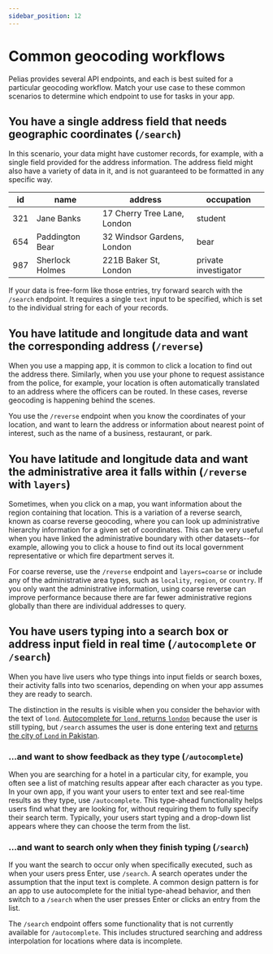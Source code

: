 ```yaml
---
sidebar_position: 12
---
```


# Common geocoding workflows

Pelias provides several API endpoints, and each is best suited for a particular geocoding workflow. Match your use case to these common scenarios to determine which endpoint to use for tasks in your app.

## You have a single address field that needs geographic coordinates (`/search`)

In this scenario, your data might have customer records, for example, with a single field provided for the address information. The address field might also have a variety of data in it, and is not guaranteed to be formatted in any specific way.

|id|name|address|occupation|
|---|---|---|---|
|321|Jane Banks|17 Cherry Tree Lane, London|student|
|654|Paddington Bear|32 Windsor Gardens, London|bear|
|987|Sherlock Holmes|221B Baker St, London|private investigator|

If your data is free-form like those entries, try forward search with the `/search` endpoint. It requires a single `text` input to be specified, which is set to the individual string for each of your records.

## You have latitude and longitude data and want the corresponding address (`/reverse`)

When you use a mapping app, it is common to click a location to find out the address there. Similarly, when you use your phone to request assistance from the police, for example, your location is often automatically translated to an address where the officers can be routed. In these cases, reverse geocoding is happening behind the scenes.

You use the `/reverse` endpoint when you know the coordinates of your location, and want to learn the address or information about nearest point of interest, such as the name of a business, restaurant, or park.

## You have latitude and longitude data and want the administrative area it falls within (`/reverse` with `layers`)

Sometimes, when you click on a map, you want information about the region containing that location. This is a variation of a reverse search, known as coarse reverse geocoding, where you can look up administrative hierarchy information for a given set of coordinates. This can be very useful when you have linked the administrative boundary with other datasets--for example, allowing you to click a house to find out its local government representative or which fire department serves it.

For coarse reverse, use the `/reverse` endpoint and `layers=coarse` or include any of the administrative area types, such as `locality`, `region`, or `country`. If you only want the administrative information, using coarse reverse can improve performance because there are far fewer administrative regions globally than there are individual addresses to query.

## You have users typing into a search box or address input field in real time (`/autocomplete` or `/search`)

When you have live users who type things into input fields or search boxes, their activity falls into two scenarios, depending on when your app assumes they are ready to search.

The distinction in the results is visible when you consider the behavior with the text of `lond`. [Autocomplete for `lond`, returns `london`](https://pelias.github.io/compare/#/v1/autocomplete%3Ftext=lond) because the user is still typing, but `/search` assumes the user is done entering text and [returns the city of `Lond` in Pakistan](https://pelias.github.io/compare/#/v1/search%3Ftext=lond).

### ...and want to show feedback as they type (`/autocomplete`)

When you are searching for a hotel in a particular city, for example, you often see a list of matching results appear after each character as you type. In your own app, if you want your users to enter text and see real-time results as they type, use `/autocomplete`. This type-ahead functionality helps users find what they are looking for, without requiring them to fully specify their search term. Typically, your users start typing and a drop-down list appears where they can choose the term from the list.

### ...and want to search only when they finish typing (`/search`)

If you want the search to occur only when specifically executed, such as when your users press Enter, use `/search`. A search operates under the assumption that the input text is complete. A common design pattern is for an app to use autocomplete for the initial type-ahead behavior, and then switch to a `/search` when the user presses Enter or clicks an entry from the list.

The `/search` endpoint offers some functionality that is not currently available for `/autocomplete`. This includes structured searching and address interpolation for locations where data is incomplete.
